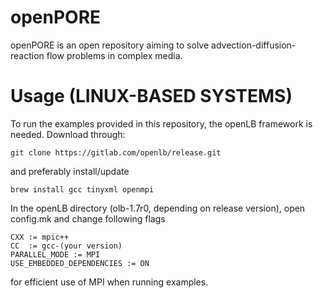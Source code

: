 # openPORE
openPORE is an open repository aiming to solve advection-diffusion-reaction flow problems in complex media. 

# Usage (LINUX-BASED SYSTEMS) 
To run the examples provided in this repository, the openLB framework is needed. Download through:
~~~
git clone https://gitlab.com/openlb/release.git
~~~
and preferably install/update

~~~
brew install gcc tinyxml openmpi 
~~~

In the openLB directory (olb-1.7r0, depending on release version), open config.mk and change following flags

~~~
CXX := mpic++
CC  := gcc-(your version)
PARALLEL_MODE := MPI
USE_EMBEDDED_DEPENDENCIES := ON
~~~

for efficient use of MPI when running examples. 



